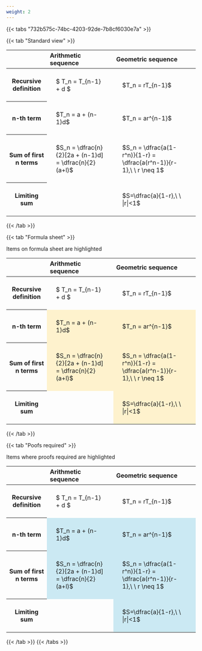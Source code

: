 ```yaml
---
weight: 2
---
```


{{< tabs "732b575c-74bc-4203-92de-7b8cf6030e7a" >}}

{{< tab "Standard view" >}}

<style type="text/css">
#T_c97de th.col_heading {
  text-align: left;
  font-size: 1em;
}
#T_c97de td {
  text-align: left;
  font-size: 1em;
  padding: 1.5em;
}
</style>
<table id="T_c97de">
  <thead>
    <tr>
      <th class="blank level0" >&nbsp;</th>
      <th id="T_c97de_level0_col0" class="col_heading level0 col0" >Arithmetic sequence</th>
      <th id="T_c97de_level0_col1" class="col_heading level0 col1" >Geometric sequence</th>
    </tr>
  </thead>
  <tbody>
    <tr>
      <th id="T_c97de_level0_row0" class="row_heading level0 row0" >Recursive definition</th>
      <td id="T_c97de_row0_col0" class="data row0 col0" >$ T_n = T_{n-1} + d $</td>
      <td id="T_c97de_row0_col1" class="data row0 col1" >$T_n = rT_{n-1}$</td>
    </tr>
    <tr>
      <th id="T_c97de_level0_row1" class="row_heading level0 row1" >n-th term</th>
      <td id="T_c97de_row1_col0" class="data row1 col0" >$T_n = a + (n-1)d$</td>
      <td id="T_c97de_row1_col1" class="data row1 col1" >$T_n = ar^{n-1}$</td>
    </tr>
    <tr>
      <th id="T_c97de_level0_row2" class="row_heading level0 row2" >Sum of first n terms</th>
      <td id="T_c97de_row2_col0" class="data row2 col0" >$S_n = \dfrac{n}{2}[2a + (n-1)d] = \dfrac{n}{2}(a+l)$</td>
      <td id="T_c97de_row2_col1" class="data row2 col1" >$S_n = \dfrac{a(1-r^n)}{1-r} = \dfrac{a(r^n-1)}{r-1},\ \  r \neq 1$</td>
    </tr>
    <tr>
      <th id="T_c97de_level0_row3" class="row_heading level0 row3" >Limiting sum</th>
      <td id="T_c97de_row3_col0" class="data row3 col0" ></td>
      <td id="T_c97de_row3_col1" class="data row3 col1" >$S=\dfrac{a}{1-r},\ \ |r|<1$</td>
    </tr>
  </tbody>
</table>
{{< /tab >}}

{{< tab "Formula sheet" >}}

Items on formula sheet are highlighted 
<br>
<style type="text/css">
#T_2802c th.col_heading {
  text-align: left;
  font-size: 1em;
}
#T_2802c td {
  text-align: left;
  font-size: 1em;
  padding: 1.5em;
}
#T_2802c_row0_col0, #T_2802c_row0_col1, #T_2802c_row3_col0 {
  background-color: rgba(0,0,0,0);
}
#T_2802c_row1_col0, #T_2802c_row1_col1, #T_2802c_row2_col0, #T_2802c_row2_col1, #T_2802c_row3_col1 {
  background-color: rgba(255,194,10, 0.2);
}
</style>
<table id="T_2802c">
  <thead>
    <tr>
      <th class="blank level0" >&nbsp;</th>
      <th id="T_2802c_level0_col0" class="col_heading level0 col0" >Arithmetic sequence</th>
      <th id="T_2802c_level0_col1" class="col_heading level0 col1" >Geometric sequence</th>
    </tr>
  </thead>
  <tbody>
    <tr>
      <th id="T_2802c_level0_row0" class="row_heading level0 row0" >Recursive definition</th>
      <td id="T_2802c_row0_col0" class="data row0 col0" >$ T_n = T_{n-1} + d $</td>
      <td id="T_2802c_row0_col1" class="data row0 col1" >$T_n = rT_{n-1}$</td>
    </tr>
    <tr>
      <th id="T_2802c_level0_row1" class="row_heading level0 row1" >n-th term</th>
      <td id="T_2802c_row1_col0" class="data row1 col0" >$T_n = a + (n-1)d$</td>
      <td id="T_2802c_row1_col1" class="data row1 col1" >$T_n = ar^{n-1}$</td>
    </tr>
    <tr>
      <th id="T_2802c_level0_row2" class="row_heading level0 row2" >Sum of first n terms</th>
      <td id="T_2802c_row2_col0" class="data row2 col0" >$S_n = \dfrac{n}{2}[2a + (n-1)d] = \dfrac{n}{2}(a+l)$</td>
      <td id="T_2802c_row2_col1" class="data row2 col1" >$S_n = \dfrac{a(1-r^n)}{1-r} = \dfrac{a(r^n-1)}{r-1},\ \  r \neq 1$</td>
    </tr>
    <tr>
      <th id="T_2802c_level0_row3" class="row_heading level0 row3" >Limiting sum</th>
      <td id="T_2802c_row3_col0" class="data row3 col0" ></td>
      <td id="T_2802c_row3_col1" class="data row3 col1" >$S=\dfrac{a}{1-r},\ \ |r|<1$</td>
    </tr>
  </tbody>
</table>
{{< /tab >}}

{{< tab "Poofs required" >}}

Items where proofs required are highlighted 
<br>
<style type="text/css">
#T_cf635 th.col_heading {
  text-align: left;
  font-size: 1em;
}
#T_cf635 td {
  text-align: left;
  font-size: 1em;
  padding: 1.5em;
}
#T_cf635_row0_col0, #T_cf635_row0_col1, #T_cf635_row3_col0 {
  background-color: rgba(0,0,0,0);
}
#T_cf635_row1_col0, #T_cf635_row1_col1, #T_cf635_row2_col0, #T_cf635_row2_col1, #T_cf635_row3_col1 {
  background-color: rgba(0,150,200, 0.2);
}
</style>
<table id="T_cf635">
  <thead>
    <tr>
      <th class="blank level0" >&nbsp;</th>
      <th id="T_cf635_level0_col0" class="col_heading level0 col0" >Arithmetic sequence</th>
      <th id="T_cf635_level0_col1" class="col_heading level0 col1" >Geometric sequence</th>
    </tr>
  </thead>
  <tbody>
    <tr>
      <th id="T_cf635_level0_row0" class="row_heading level0 row0" >Recursive definition</th>
      <td id="T_cf635_row0_col0" class="data row0 col0" >$ T_n = T_{n-1} + d $</td>
      <td id="T_cf635_row0_col1" class="data row0 col1" >$T_n = rT_{n-1}$</td>
    </tr>
    <tr>
      <th id="T_cf635_level0_row1" class="row_heading level0 row1" >n-th term</th>
      <td id="T_cf635_row1_col0" class="data row1 col0" >$T_n = a + (n-1)d$</td>
      <td id="T_cf635_row1_col1" class="data row1 col1" >$T_n = ar^{n-1}$</td>
    </tr>
    <tr>
      <th id="T_cf635_level0_row2" class="row_heading level0 row2" >Sum of first n terms</th>
      <td id="T_cf635_row2_col0" class="data row2 col0" >$S_n = \dfrac{n}{2}[2a + (n-1)d] = \dfrac{n}{2}(a+l)$</td>
      <td id="T_cf635_row2_col1" class="data row2 col1" >$S_n = \dfrac{a(1-r^n)}{1-r} = \dfrac{a(r^n-1)}{r-1},\ \  r \neq 1$</td>
    </tr>
    <tr>
      <th id="T_cf635_level0_row3" class="row_heading level0 row3" >Limiting sum</th>
      <td id="T_cf635_row3_col0" class="data row3 col0" ></td>
      <td id="T_cf635_row3_col1" class="data row3 col1" >$S=\dfrac{a}{1-r},\ \ |r|<1$</td>
    </tr>
  </tbody>
</table>
{{< /tab >}}
{{< /tabs >}}